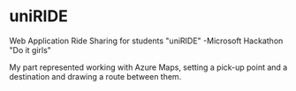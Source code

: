 # uniRIDE
Web Application Ride Sharing for students "uniRIDE" -Microsoft Hackathon "Do it girls"

My part represented working with Azure Maps, setting a pick-up point and a destination and drawing a route between them.
